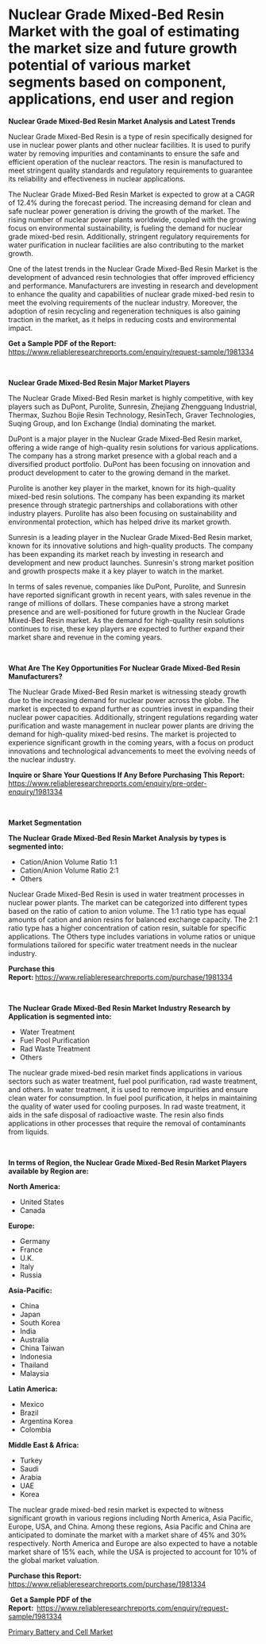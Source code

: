<p><h1>Nuclear Grade Mixed-Bed Resin Market with the goal of estimating the market size and future growth potential of various market segments based on component, applications, end user and region</h1></p><p><strong>Nuclear Grade Mixed-Bed Resin Market Analysis and Latest Trends</strong></p>
<p><p>Nuclear Grade Mixed-Bed Resin is a type of resin specifically designed for use in nuclear power plants and other nuclear facilities. It is used to purify water by removing impurities and contaminants to ensure the safe and efficient operation of the nuclear reactors. The resin is manufactured to meet stringent quality standards and regulatory requirements to guarantee its reliability and effectiveness in nuclear applications.</p><p>The Nuclear Grade Mixed-Bed Resin Market is expected to grow at a CAGR of 12.4% during the forecast period. The increasing demand for clean and safe nuclear power generation is driving the growth of the market. The rising number of nuclear power plants worldwide, coupled with the growing focus on environmental sustainability, is fueling the demand for nuclear grade mixed-bed resin. Additionally, stringent regulatory requirements for water purification in nuclear facilities are also contributing to the market growth.</p><p>One of the latest trends in the Nuclear Grade Mixed-Bed Resin Market is the development of advanced resin technologies that offer improved efficiency and performance. Manufacturers are investing in research and development to enhance the quality and capabilities of nuclear grade mixed-bed resin to meet the evolving requirements of the nuclear industry. Moreover, the adoption of resin recycling and regeneration techniques is also gaining traction in the market, as it helps in reducing costs and environmental impact.</p></p>
<p><strong>Get a Sample PDF of the Report:&nbsp;</strong> <a href="https://www.reliableresearchreports.com/enquiry/request-sample/1981334">https://www.reliableresearchreports.com/enquiry/request-sample/1981334</a></p>
<p>&nbsp;</p>
<p><strong>Nuclear Grade Mixed-Bed Resin Major Market Players</strong></p>
<p><p>The Nuclear Grade Mixed-Bed Resin market is highly competitive, with key players such as DuPont, Purolite, Sunresin, Zhejiang Zhengguang Industrial, Thermax, Suzhou Bojie Resin Technology, ResinTech, Graver Technologies, Suqing Group, and Ion Exchange (India) dominating the market.</p><p>DuPont is a major player in the Nuclear Grade Mixed-Bed Resin market, offering a wide range of high-quality resin solutions for various applications. The company has a strong market presence with a global reach and a diversified product portfolio. DuPont has been focusing on innovation and product development to cater to the growing demand in the market.</p><p>Purolite is another key player in the market, known for its high-quality mixed-bed resin solutions. The company has been expanding its market presence through strategic partnerships and collaborations with other industry players. Purolite has also been focusing on sustainability and environmental protection, which has helped drive its market growth.</p><p>Sunresin is a leading player in the Nuclear Grade Mixed-Bed Resin market, known for its innovative solutions and high-quality products. The company has been expanding its market reach by investing in research and development and new product launches. Sunresin's strong market position and growth prospects make it a key player to watch in the market.</p><p>In terms of sales revenue, companies like DuPont, Purolite, and Sunresin have reported significant growth in recent years, with sales revenue in the range of millions of dollars. These companies have a strong market presence and are well-positioned for future growth in the Nuclear Grade Mixed-Bed Resin market. As the demand for high-quality resin solutions continues to rise, these key players are expected to further expand their market share and revenue in the coming years.</p></p>
<p>&nbsp;</p>
<p><strong>What Are The Key Opportunities For Nuclear Grade Mixed-Bed Resin Manufacturers?</strong></p>
<p><p>The Nuclear Grade Mixed-Bed Resin market is witnessing steady growth due to the increasing demand for nuclear power across the globe. The market is expected to expand further as countries invest in expanding their nuclear power capacities. Additionally, stringent regulations regarding water purification and waste management in nuclear power plants are driving the demand for high-quality mixed-bed resins. The market is projected to experience significant growth in the coming years, with a focus on product innovations and technological advancements to meet the evolving needs of the nuclear industry.</p></p>
<p><strong>Inquire or Share Your Questions If Any Before Purchasing This Report:</strong> <a href="https://www.reliableresearchreports.com/enquiry/pre-order-enquiry/1981334">https://www.reliableresearchreports.com/enquiry/pre-order-enquiry/1981334</a></p>
<p>&nbsp;</p>
<p><strong>Market Segmentation</strong></p>
<p><strong>The Nuclear Grade Mixed-Bed Resin Market Analysis by types is segmented into:</strong></p>
<p><ul><li>Cation/Anion Volume Ratio 1:1</li><li>Cation/Anion Volume Ratio 2:1</li><li>Others</li></ul></p>
<p><p>Nuclear Grade Mixed-Bed Resin is used in water treatment processes in nuclear power plants. The market can be categorized into different types based on the ratio of cation to anion volume. The 1:1 ratio type has equal amounts of cation and anion resins for balanced exchange capacity. The 2:1 ratio type has a higher concentration of cation resin, suitable for specific applications. The Others type includes variations in volume ratios or unique formulations tailored for specific water treatment needs in the nuclear industry.</p></p>
<p><strong>Purchase this Report:&nbsp;</strong><a href="https://www.reliableresearchreports.com/purchase/1981334">https://www.reliableresearchreports.com/purchase/1981334</a></p>
<p>&nbsp;</p>
<p><strong>The Nuclear Grade Mixed-Bed Resin Market Industry Research by Application is segmented into:</strong></p>
<p><ul><li>Water Treatment</li><li>Fuel Pool Purification</li><li>Rad Waste Treatment</li><li>Others</li></ul></p>
<p><p>The nuclear grade mixed-bed resin market finds applications in various sectors such as water treatment, fuel pool purification, rad waste treatment, and others. In water treatment, it is used to remove impurities and ensure clean water for consumption. In fuel pool purification, it helps in maintaining the quality of water used for cooling purposes. In rad waste treatment, it aids in the safe disposal of radioactive waste. The resin also finds applications in other processes that require the removal of contaminants from liquids.</p></p>
<p>&nbsp;</p>
<p><strong>In terms of Region, the Nuclear Grade Mixed-Bed Resin Market Players available by Region are:</strong></p>
<p>
    <p> <strong> North America: </strong>
        <ul>
            <li>United States</li>
            <li>Canada</li>
        </ul>
        </p> 
    <p> <strong> Europe: </strong>
        <ul>
            <li>Germany</li>
            <li>France</li>
            <li>U.K.</li>
            <li>Italy</li>
            <li>Russia</li>
        </ul>
        </p> 
    <p> <strong> Asia-Pacific: </strong>
        <ul>
            <li>China</li>
            <li>Japan</li>
            <li>South Korea</li>
            <li>India</li>
            <li>Australia</li>
            <li>China Taiwan</li>
            <li>Indonesia</li>
            <li>Thailand</li>
            <li>Malaysia</li>
        </ul>
        </p> 
    <p> <strong> Latin America: </strong>
        <ul>
            <li>Mexico</li>
            <li>Brazil</li>
            <li>Argentina Korea</li>
            <li>Colombia</li>
        </ul>
        </p> 
    <p> <strong> Middle East & Africa: </strong>
        <ul>
            <li>Turkey</li>
            <li>Saudi</li>
            <li>Arabia</li>
            <li>UAE</li>
            <li>Korea</li>
        </ul>
    </p>
    </p>
<p><p>The nuclear grade mixed-bed resin market is expected to witness significant growth in various regions including North America, Asia Pacific, Europe, USA, and China. Among these regions, Asia Pacific and China are anticipated to dominate the market with a market share of 45% and 30% respectively. North America and Europe are also expected to have a notable market share of 15% each, while the USA is projected to account for 10% of the global market valuation.</p></p>
<p><strong>Purchase this Report: </strong><a href="https://www.reliableresearchreports.com/purchase/1981334">https://www.reliableresearchreports.com/purchase/1981334</a></p>
<p>&nbsp;<strong>Get a Sample PDF of the Report:&nbsp;&nbsp;</strong><a href="https://www.reliableresearchreports.com/enquiry/request-sample/1981334">https://www.reliableresearchreports.com/enquiry/request-sample/1981334</a></p>
<p><strong></strong></p>
<p><p><a href="https://chivalrous-flock-a86.notion.site/Primary-Battery-and-Cell-Market-Research-Report-Provides-Critical-Insights-that-can-help-Shape-Busin-2d4f473eff3c456f8a2665208254c1d8">Primary Battery and Cell Market</a></p></p>